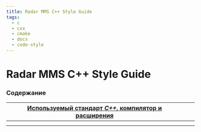 ```yaml
---
title: Radar MMS C++ Style Guide
tags:
  - c
  - cxx
  - cmake
  - docs
  - code-style
---
```

# Radar MMS C++ Style Guide

### Содержание

| [Используемый стандарт *C++*, компилятор и расширения](cxx-version) |     |     |
| ------------------------------------------------------------------- | --- | --- |
|                                                                     |     |     |
|                                                                     |     |     |
